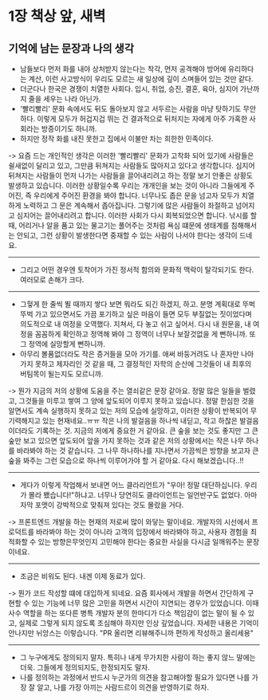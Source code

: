 # 1장 책상 앞, 새벽

## 기억에 남는 문장과 나의 생각

- 남들보다 먼저 화를 내야 상처받지 않는다는 착각, 먼저 공격해야 방어에 유리하다는 계산, 이런 사고방식이 우리도 모르는 새 일상에 깊이 스며들어 있는 것만 같다.
- 더군다나 한국은 경쟁이 치열한 사회다. 입시, 취업, 승진, 결혼, 육아, 심지어 가난까지 줄을 세우는 나라 아닌가.
- '빨리빨리' 문화 속에서도 뒤도 돌아보지 않고 서두르는 사람을 마냥 탓하기도 무안하다. 이렇게 모두가 허겁지겁 뛰는 건 결과적으로 뒤처지는 자에게 아주 가혹한 사회라는 방증이기도 하니까.
- 하지만 정작 화를 내진 못한고 집에서 이불만 차는 희한한 민족이다.

-> 요즘 드는 개인적인 생각은 이러한 '빨리빨리' 문화가 고착화 되어 있기에 사람들은 쉴새없이 달리고 있고, 그만큼 뒤쳐지는 사람들도 많아지고 있다고 생각합니다. 심지어 뒤쳐지는 사람들이 먼저 나가는 사람들을 끌어내리려고 하는 정말 보기 안좋은 상황도 발생하고 있습니다. 이러한 상황일수록 우리는 개개인을 보는 것이 아니라 그들에게 주어진, 즉 우리에게 주어진 환경을 봐야 합니다. 너무나도 좁은 문을 넘고자 모두가 치열하게 노력하고 그 문은 계속해서 좁아집니다. 그렇기에 많은 사람들이 좌절하고 넘어지고 심지어는 끌어내리려고 합니다. 이러한 사회가 다시 회복되었으면 합니다. 낚시를 할 때, 어리거나 알을 품고 있는 물고기는 풀어주는 것처럼 욕심 떄문에 생태계를 침해해서는 안되고, 그런 상황이 발생한다면 중재할 수 있는 사람이 나서야 한다는 생각이 드네요.

---

- 그리고 어떤 경우엔 토착어가 가진 정서적 함의와 문화적 맥락이 탈각되기도 한다. 여러모로 손해가 크다.

---

- 그헣게 한 줄씩 뙬 때까지 쌓다 보면 뭐라도 되긴 하겠지, 하고. 분명 계획대로 뚜벅뚜벅 가고 있으면서도 가끔 포기하고 싶은 마음이 들면 모두 부질없는 짓이었다며 의도적으로 내 여정을 오역했다. 지쳐서, 다 놓고 쉬고 싶어서. 다시 내 원문을, 내 여정을 꼼꼼하게 확인하고 정역해 봐야 그 정역이 너무나 보잘것없을 게 뻔하니까. 또 그 정역에 실망할게 뻔하니까.
- 아무리 볼품없더라도 작은 증거들을 모아 가기를. 애써 바둥거려도 나 혼자만 나아가지 못하고 제자리인 것 같을 때, 그 결정적인 자학의 순산에 그것들이 내 최후의 버팀목이 될는지도 모르니까.

-> 뭔가 지금의 저의 상황에 도움을 주는 열쇠같은 문장 같아요. 정말 많은 일들을 벌렸고, 그것들을 미루고 쌓여 그 양에 앞도되어 이루지 못하고 있습니다. 정말 한심한 것을 알면서도 계속 실행하지 못하고 있는 저의 모습에 실망하고, 이러한 상황이 반복되어 무기력해지고 있는 현재네요..ㅠㅠ 작은 나의 발걸음을 하나씩 내딛고, 작고 하찮은 발걸음이더라도 기록하는 것. 지금의 저에게 중요한 거 같아요. 큰 숲을 보는 것도 좋지만 그 큰 숲만 보고 있으면 앞도되어 앞을 가지 못하는 것과 같은 저의 상황에서는 작은 나무 하나를 바라봐야 하는 것 같습니다. 그 나무 하나하나를 지나면서 가끔씩은 방향을 보고자 큰 숲을 봐주는 그런 모습으로 하나씩 이루어가야 할 거 같아요. 다시 해보겠습니다..!!

---

- 게다가 이렇게 작업해서 보내면 어느 클라리언트가 "우아! 정말 대단하십니다. 우리가 몰라 뵀습니다!"하냐고. 너무나 당연히도 클라이언트는 일언반구도 없었다. 아마 자막 포맷이 강박적으로 맞춰져 있다는 것도 몰랐을 거다.

-> 프론트엔드 개발을 하는 현재의 저로써 많이 와닿는 말이네요. 개발자의 시선에서 프로덕트를 바라봐야 하는 것이 아니라 고객의 입장에서 바라봐야 하고, 사용자 경험을 최적화할 수 있는 방향은무엇인지 고민해야 한다는 중요한 사실을 다시금 일깨워주는 문장이네요.

---

- 조금은 비워도 된다. 내겐 이제 동료가 있다.

-> 뭔가 코드 작성할 떄에 대입하게 되네요. 요즘 회사에서 개발을 하면서 간단하게 구현할 수 있는 기능에 너무 많은 고민을 하면서 시간이 지연되는 경우가 있었습니다. 이때 사수 역할을 하는 또다른 병특 개발자 분의 한마디가 다소 책임감이 없는 말이 될 수 있고, 실제로 그렇게 되지 않도록 조심해야 하지만 인상 깊었습니다. 자세한 내용은 기억이 안나지만 뉘앙스는 이렇습니다. "PR 올리면 리뷰해주니까 편하게 작성하고 올리세용"

---

- 그 누구에게도 정의되지 말자. 특히나 내게 무가치한 사람이 하는 좋지 않느 말에는 더욱. 그들에게 정의되지도, 한정되지도 말자.
- 나를 정의하는 과정에서 반드시 누군가의 의견을 참고해야할 필요가 있다면 나를 가장 잘 알고, 나를 가장 아끼는 사람드르이 의견을 반영하기로 하자.
